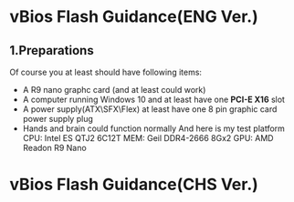 # vBios Flash Guidance(ENG Ver.)
## 1.Preparations
Of course you at least should have following items:
* A R9 nano graphc card (and at least could work)
* A computer running Windows 10 and at least have one **PCI-E X16** slot
* A power supply(ATX\SFX\Flex) at least have one 8 pin graphic card power supply plug
* Hands and brain could function normally
And here is my test platform  CPU: Intel ES QTJ2 6C12T  MEM: Geil DDR4-2666 8Gx2  GPU: AMD Readon R9 Nano


# vBios Flash Guidance(CHS Ver.)
